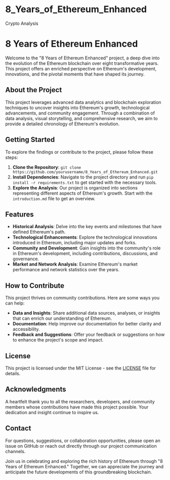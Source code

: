 # 8_Years_of_Ethereum_Enhanced
Crypto Analysis
# 8 Years of Ethereum Enhanced

Welcome to the "8 Years of Ethereum Enhanced" project, a deep dive into the evolution of the Ethereum blockchain over eight transformative years. This project offers an enriched perspective on Ethereum's development, innovations, and the pivotal moments that have shaped its journey.

## About the Project

This project leverages advanced data analytics and blockchain exploration techniques to uncover insights into Ethereum's growth, technological advancements, and community engagement. Through a combination of data analysis, visual storytelling, and comprehensive research, we aim to provide a detailed chronology of Ethereum's evolution.

## Getting Started

To explore the findings or contribute to the project, please follow these steps:

1. **Clone the Repository**: `git clone https://github.com/yourusername/8_Years_of_Ethereum_Enhanced.git`
2. **Install Dependencies**: Navigate to the project directory and run `pip install -r requirements.txt` to get started with the necessary tools.
3. **Explore the Analysis**: Our project is organized into sections representing different aspects of Ethereum's growth. Start with the `introduction.md` file to get an overview.

## Features

- **Historical Analysis**: Delve into the key events and milestones that have defined Ethereum's path.
- **Technological Enhancements**: Explore the technological innovations introduced in Ethereum, including major updates and forks.
- **Community and Development**: Gain insights into the community's role in Ethereum's development, including contributions, discussions, and governance.
- **Market and Network Analysis**: Examine Ethereum's market performance and network statistics over the years.

## How to Contribute

This project thrives on community contributions. Here are some ways you can help:

- **Data and Insights**: Share additional data sources, analyses, or insights that can enrich our understanding of Ethereum.
- **Documentation**: Help improve our documentation for better clarity and accessibility.
- **Feedback and Suggestions**: Offer your feedback or suggestions on how to enhance the project's scope and impact.

## License

This project is licensed under the MIT License - see the [LICENSE](LICENSE) file for details.

## Acknowledgments

A heartfelt thank you to all the researchers, developers, and community members whose contributions have made this project possible. Your dedication and insight continue to inspire us.

## Contact

For questions, suggestions, or collaboration opportunities, please open an issue on GitHub or reach out directly through our project communication channels.

Join us in celebrating and exploring the rich history of Ethereum through "8 Years of Ethereum Enhanced." Together, we can appreciate the journey and anticipate the future developments of this groundbreaking blockchain.
